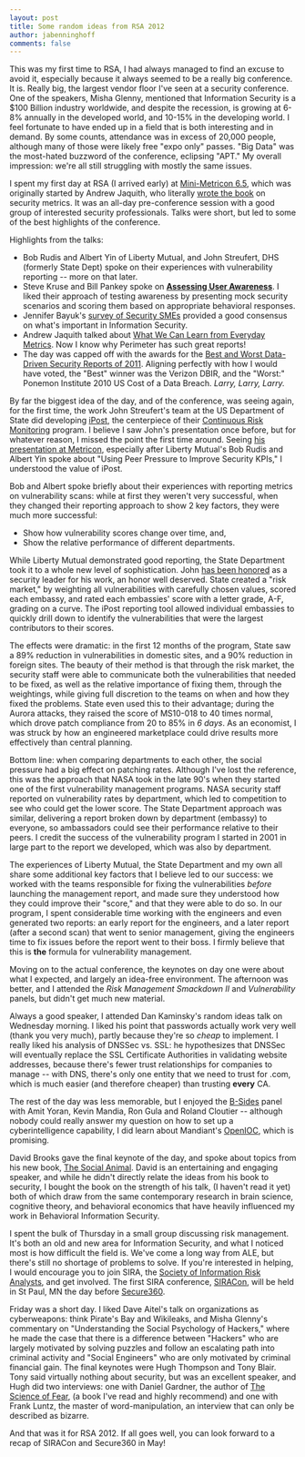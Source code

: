 ```yaml
---
layout: post
title: Some random ideas from RSA 2012
author: jabenninghoff
comments: false
---
```

This was my first time to RSA, I had always managed to find an excuse to
avoid it, especially because it always seemed to be a really big
conference. It is. Really big, the largest vendor floor I've seen at a
security conference. One of the speakers, Misha Glenny, mentioned that
Information Security is a \$100 Billion industry worldwide, and despite
the recession, is growing at 6-8% annually in the developed world, and
10-15% in the developing world. I feel fortunate to have ended up in a
field that is both interesting and in demand. By some counts, attendance
was in excess of 20,000 people, although many of those were likely free
"expo only" passes. "Big Data" was the most-hated buzzword of the
conference, eclipsing "APT." My overall impression: we're all still
struggling with mostly the same issues.

I spent my first day at RSA (I arrived early) at [Mini-Metricon
6.5](http://www.securitymetrics.org/blog/2012/03/08/mini-metricon-6.5/?page=Metricon6.5),
which was originally started by Andrew Jaquith, who literally [wrote the
book](https://www.amazon.com/Security-Metrics-Replacing-Uncertainty-Doubt/dp/0321349989)
on security metrics. It was an all-day pre-conference session with a
good group of interested security professionals. Talks were short, but
led to some of the best highlights of the conference.

Highlights from the talks:

-   Bob Rudis and Albert Yin of Liberty Mutual, and John Streufert, DHS
    (formerly State Dept) spoke on their experiences with vulnerability
    reporting -- more on that later.
-   Steve Kruse and Bill Pankey spoke on **[Assessing User
    Awareness](http://www.securitymetrics.org/attachments/Metricon-6.5-Kruse.pdf)**.
    I liked their approach of testing awareness by presenting mock
    security scenarios and scoring them based on appropriate behavioral
    responses.
-   Jennifer Bayuk's [survey of Security
    SMEs](http://www.securitymetrics.org/attachments/Metricon-6.5-Bayuk.pdf)
    provided a good consensus on what's important in Information
    Security.
-   Andrew Jaquith talked about [What We Can Learn from Everyday
    Metrics](http://www.securitymetrics.org/attachments/Metricon-6.5-Jaquith.pdf).
    Now I know why Perimeter has such great reports!
-   The day was capped off with the awards for the [Best and Worst
    Data-Driven Security Reports of
    2011](http://www.securitymetrics.org/attachments/Metricon-6.5-Best-Worst.pdf).
    Aligning perfectly with how I would have voted, the "Best" winner
    was the Verizon DBIR, and the "Worst:" Ponemon Institute 2010 US
    Cost of a Data Breach. *Larry, Larry, Larry.*

By far the biggest idea of the day, and of the conference, was seeing
again, for the first time, the work John Streufert's team at the US
Department of State did developing
[iPost](https://2009-2017.state.gov/documents/organization/156865.pdf), the
centerpiece of their [Continuous Risk
Monitoring](https://2009-2017.state.gov/iaportal/excellence/index.htm) program.
I believe I saw John's presentation once before, but for whatever
reason, I missed the point the first time around. Seeing [his
presentation at
Metricon](http://www.securitymetrics.org/attachments/Metricon-6.5-Streufert.pdf),
especially after Liberty Mutual's Bob Rudis and Albert Yin spoke about
"Using Peer Pressure to Improve Security KPIs," I understood the value
of iPost.

Bob and Albert spoke briefly about their experiences with reporting
metrics on vulnerability scans: while at first they weren't very
successful, when they changed their reporting approach to show 2 key
factors, they were much more successful:

-   Show how vulnerability scores change over time, and,
-   Show the relative performance of different departments.

While Liberty Mutual demonstrated good reporting, the State Department
took it to a whole new level of sophistication. John [has been
honored](https://web.archive.org/web/20130421043557/http://www.sans.org/press/department-state-wins-ncia.php)
as a security leader for his work, an honor well deserved. State created
a "risk market," by weighting all vulnerabilities with carefully chosen
values, scored each embassy, and rated each embassies' score with a
letter grade, A-F, grading on a curve. The iPost reporting tool allowed
individual embassies to quickly drill down to identify the
vulnerabilities that were the largest contributors to their scores.

The effects were dramatic: in the first 12 months of the program, State
saw a 89% reduction in vulnerabilities in domestic sites, and a 90%
reduction in foreign sites. The beauty of their method is that through
the risk market, the security staff were able to communicate both the
vulnerabilities that needed to be fixed, as well as the relative
importance of fixing them, through the weightings, while giving full
discretion to the teams on when and how they fixed the problems. State
even used this to their advantage; during the Aurora attacks, they
raised the score of MS10-018 to 40 times normal, which drove patch
compliance from 20 to 85% in *6 days*. As an economist, I was struck by
how an engineered marketplace could drive results more effectively than
central planning.

Bottom line: when comparing departments to each other, the social
pressure had a big effect on patching rates. Although I've lost the
reference, this was the approach that NASA took in the late 90's when
they started one of the first vulnerability management programs. NASA
security staff reported on vulnerability rates by department, which led
to competition to see who could get the lower score. The State
Department approach was similar, delivering a report broken down by
department (embassy) to everyone, so ambassadors could see their
performance relative to their peers. I credit the success of the
vulnerability program I started in 2001 in large part to the report we
developed, which was also by department.

The experiences of Liberty Mutual, the State Department and my own all
share some additional key factors that I believe led to our success: we
worked with the teams responsible for fixing the vulnerabilities
*before* launching the management report, and made sure they understood
how they could improve their "score," and that they were able to do so.
In our program, I spent considerable time working with the engineers and
even generated two reports: an early report for the engineers, and a
later report (after a second scan) that went to senior management,
giving the engineers time to fix issues before the report went to their
boss. I firmly believe that this is **the** formula for vulnerability
management.

Moving on to the actual conference, the keynotes on day one were about
what I expected, and largely an idea-free environment. The afternoon was
better, and I attended the *Risk Management Smackdown II* and
*Vulnerability* panels, but didn't get much new material.

Always a good speaker, I attended Dan Kaminsky's random ideas talk on
Wednesday morning. I liked his point that passwords actually work very
well (thank you very much), partly because they're so *cheap* to
implement. I really liked his analysis of DNSSec vs. SSL: he
hypothesizes that DNSSec will eventually replace the SSL Certificate
Authorities in validating website addresses, because there's fewer trust
relationships for companies to manage -- with DNS, there's only one
entity that we need to trust for .com, which is much easier (and
therefore cheaper) than trusting **every** CA.

The rest of the day was less memorable, but I enjoyed the
[B-Sides](http://www.securitybsides.com/w/page/47572893/BSidesSanFrancisco2012)
panel with Amit Yoran, Kevin Mandia, Ron Gula and Roland Cloutier --
although nobody could really answer my question on how to set up a
cyberintelligence capability, I did learn about Mandiant's
[OpenIOC](https://web.archive.org/web/20170610203815/http://openioc.org/), which is promising.

David Brooks gave the final keynote of the day, and spoke about topics
from his new book, [The Social
Animal](https://www.amazon.com/The-Social-Animal-Character-Achievement/dp/140006760X).
David is an entertaining and engaging speaker, and while he didn't
directly relate the ideas from his book to security, I bought the book
on the strength of his talk, (I haven't read it yet) both of which draw
from the same contemporary research in brain science, cognitive theory,
and behavioral economics that have heavily influenced my work in
Behavioral Information Security.

I spent the bulk of Thursday in a small group discussing risk
management. It's both an old and new area for Information Security, and
what I noticed most is how difficult the field is. We've come a long way
from ALE, but there's still no shortage of problems to solve. If you're
interested in helping, I would encourage you to join SIRA, the [Society
of Information Risk Analysts](https://www.societyinforisk.org/), and get
involved. The first SIRA conference,
[SIRACon](https://www.societyinforisk.org/posts/2012/Mar/siracon-2012/),
will be held in St Paul, MN the day before
[Secure360](https://secure360.org/).

Friday was a short day. I liked Dave Aitel's talk on organizations as
cyberweapons: think Pirate's Bay and Wikileaks, and Misha Glenny's
commentary on "Understanding the Social Psychology of Hackers," where he
made the case that there is a difference between "Hackers" who are
largely motivated by solving puzzles and follow an escalating path into
criminal activity and "Social Engineers" who are only motivated by
criminal financial gain. The final keynotes were Hugh Thompson and Tony
Blair. Tony said virtually nothing about security, but was an excellent
speaker, and Hugh did two interviews: one with Daniel Gardner, the
author of [The Science of
Fear](https://www.amazon.com/The-Science-Fear-Culture-Manipulates/dp/0452295467),
(a book I've read and highly recommend) and one with Frank Luntz, the
master of word-manipulation, an interview that can only be described as
bizarre.

And that was it for RSA 2012. If all goes well, you can look forward to
a recap of SIRACon and Secure360 in May!
